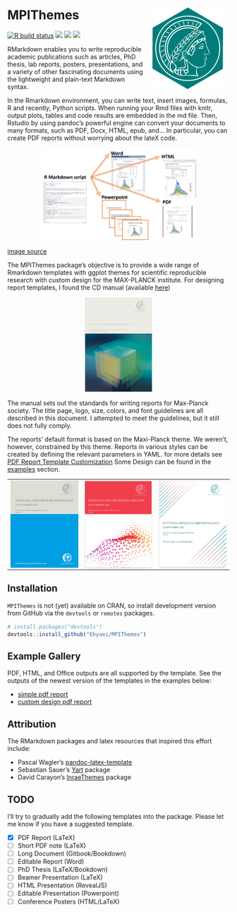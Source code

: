 
<!-- README.md is generated from README.Rmd. Please edit that file -->

# MPIThemes <a href={https://github.com/Ehyaei/MPIThemes}><img src="man/figures/logo.png" alt="logo with an image of a MPI Templates" align="right" width="160" style="padding: 0 15px; float: right;"/>

[![R build
status](https://github.com/Ehyaei/MPIThemes/workflows/R-CMD-check/badge.svg)](https://github.com/Ehyaei/MPIThemes/actions)
[![](https://img.shields.io/badge/devel%20version-0.0.0.9000-orange.svg)](https://github.com/Ehyaei/MPIThemes)
[![](https://img.shields.io/badge/lifecycle-experimental-orange.svg)](https://lifecycle.r-lib.org/articles/stages.html#experimental)
[![](https://img.shields.io/github/last-commit/Ehyaei/MPIThemes.svg)](https://github.com/Ehyaei/MPIThemes/commits/master)

RMarkdown enables you to write reproducible academic publications such
as articles, PhD thesis, lab reports, posters, presentations, and a
variety of other fascinating documents using the lightweight and
plain-text Markdown syntax.

In the Rmarkdown environment, you can write text, insert images,
formulas, R and recently, Python scripts. When running your Rmd files
with knitr, output plots, tables and code results are embedded in the md
file. Then, Rstudio by using pandoc’s powerful engine can convert your
documents to many formats, such as PDF, Docx, HTML, epub, and… In
particular, you can create PDF reports without worrying about the lateX
code.

<p align="center">

<img src="man/figures/rmarkdown_overview.png" width="70%"/>

<a href="https://epirhandbook.com/reports-with-r-markdown.html">image
source</a>
</p>

The MPIThemes package’s objective is to provide a wide range of
Rmarkdown templates with ggplot themes for scientific reproducible
research with custom design for the MAX-PLANCK institute. For designing
report templates, I found the CD manual (available
[here](https://docplayer.org/2328711-Max-planck-institut-das-erscheinungsbild-der-max-planck-gesellschaft-4-ueberarbeitete-auflage.html))

<p align="center">
<img src="man/figures/cd_manual.png" width="30%"/>
</p>

The manual sets out the standards for writing reports for Max-Planck
society. The title page, logo, size, colors, and font guidelines are all
described in this document. I attempted to meet the guidelines, but it
still does not fully comply.

The reports’ default format is based on the Maxi-Planck theme. We
weren’t, however, constrained by this theme. Reports in various styles
can be created by defining the relevant parameters in YAML. for more
details see [PDF Report Template
Customization](https://ehyaei.github.io/MPIThemes/articles/articles/pdf_report_template_customization.html)
Some Design can be found in the
[examples](https://github.com/Ehyaei/MPIThemes/tree/master/examples)
section.

<table width="100%" border="0">
<tr>
<td>
<img src="man/figures/basic_pdf_report.png" align="left" />
</td>
<td>
<img src="man/figures/titlepage_bottom_background_pdf_report.png" align="center" />
</td>
<td>
<img src="man/figures/titlepage_background_pdf_report.png" align="right"/>
</td>
</tr>
</table>

## Installation

`MPIThemes` is not (yet) available on CRAN, so install development
version from GitHub via the `devtools` or `remotes` packages.

``` r
# install.packages("devtools")
devtools::install_github("Ehyaei/MPIThemes")
```

## Example Gallery

PDF, HTML, and Office outputs are all supported by the template. See the
outputs of the newest version of the templates in the examples below:

-   [simple pdf
    report](https://github.com/Ehyaei/MPIThemes/blob/master/examples/basic_pdf_report/basic_pdf_report.pdf)
-   [custom design pdf
    report](https://github.com/Ehyaei/MPIThemes/blob/master/examples/titlepage_background_pdf_report/titlepage_background_pdf_report.pdf)

## Attribution

The RMarkdown packages and latex resources that inspired this effort
include:

-   Pascal Wagler’s
    [pandoc-latex-template](https://github.com/Wandmalfarbe/pandoc-latex-template)
-   Sebastian Sauer’s [Yart](https://github.com/sebastiansauer/yart)
    package
-   David Carayon’s
    [InraeThemes](https://github.com/davidcarayon/InraeThemes) package

## TODO

I’ll try to gradually add the following templates into the package.
Please let me know if you have a suggested template.

-   [x] PDF Report (LaTeX)
-   [ ] Short PDF note (LaTeX)
-   [ ] Long Document (Gitbook/Bookdown)
-   [ ] Editable Report (Word)
-   [ ] PhD Thesis (LaTeX/Bookdown)
-   [ ] Beamer Presentation (LaTeX)
-   [ ] HTML Presentation (RevealJS)
-   [ ] Editable Presentation (Powerpoint)
-   [ ] Conference Posters (HTML/LaTeX)

